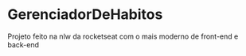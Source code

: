 # GerenciadorDeHabitos
Projeto feito na nlw da rocketseat com o mais moderno de front-end e back-end
